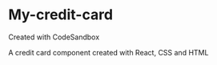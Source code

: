 # My-credit-card
Created with CodeSandbox

A credit card component created with React, CSS and HTML
